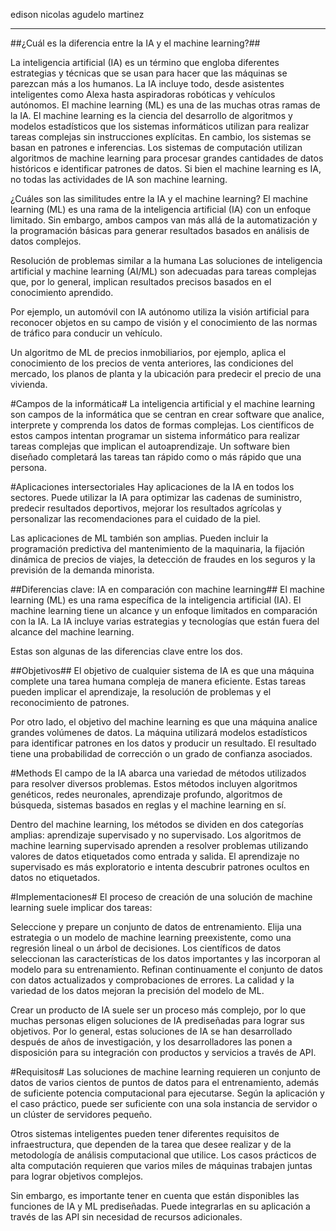 edison nicolas agudelo martinez 
  ****
  ##¿Cuál es la diferencia entre la IA y el machine learning?##

La inteligencia artificial (IA) es un término que engloba diferentes estrategias y técnicas que se usan para hacer que las máquinas se parezcan más a los humanos. La IA incluye todo, desde asistentes inteligentes como Alexa hasta aspiradoras robóticas y vehículos autónomos. El machine learning (ML) es una de las muchas otras ramas de la IA. El machine learning es la ciencia del desarrollo de algoritmos y modelos estadísticos que los sistemas informáticos utilizan para realizar tareas complejas sin instrucciones explícitas. En cambio, los sistemas se basan en patrones e inferencias. Los sistemas de computación utilizan algoritmos de machine learning para procesar grandes cantidades de datos históricos e identificar patrones de datos. Si bien el machine learning es IA, no todas las actividades de IA son machine learning.

¿Cuáles son las similitudes entre la IA y el machine learning?
El machine learning (ML) es una rama de la inteligencia artificial (IA) con un enfoque limitado. Sin embargo, ambos campos van más allá de la automatización y la programación básicas para generar resultados basados en análisis de datos complejos.

Resolución de problemas similar a la humana
Las soluciones de inteligencia artificial y machine learning (AI/ML) son adecuadas para tareas complejas que, por lo general, implican resultados precisos basados en el conocimiento aprendido.

Por ejemplo, un automóvil con IA autónomo utiliza la visión artificial para reconocer objetos en su campo de visión y el conocimiento de las normas de tráfico para conducir un vehículo.

Un algoritmo de ML de precios inmobiliarios, por ejemplo, aplica el conocimiento de los precios de venta anteriores, las condiciones del mercado, los planos de planta y la ubicación para predecir el precio de una vivienda.

#Campos de la informática#
La inteligencia artificial y el machine learning son campos de la informática que se centran en crear software que analice, interprete y comprenda los datos de formas complejas. Los científicos de estos campos intentan programar un sistema informático para realizar tareas complejas que implican el autoaprendizaje. Un software bien diseñado completará las tareas tan rápido como o más rápido que una persona.

#Aplicaciones intersectoriales
Hay aplicaciones de la IA en todos los sectores. Puede utilizar la IA para optimizar las cadenas de suministro, predecir resultados deportivos, mejorar los resultados agrícolas y personalizar las recomendaciones para el cuidado de la piel.

Las aplicaciones de ML también son amplias. Pueden incluir la programación predictiva del mantenimiento de la maquinaria, la fijación dinámica de precios de viajes, la detección de fraudes en los seguros y la previsión de la demanda minorista. 

##Diferencias clave: IA en comparación con machine learning##
El machine learning (ML) es una rama específica de la inteligencia artificial (IA). El machine learning tiene un alcance y un enfoque limitados en comparación con la IA. La IA incluye varias estrategias y tecnologías que están fuera del alcance del machine learning.

Estas son algunas de las diferencias clave entre los dos.

##Objetivos##
El objetivo de cualquier sistema de IA es que una máquina complete una tarea humana compleja de manera eficiente. Estas tareas pueden implicar el aprendizaje, la resolución de problemas y el reconocimiento de patrones.

Por otro lado, el objetivo del machine learning es que una máquina analice grandes volúmenes de datos. La máquina utilizará modelos estadísticos para identificar patrones en los datos y producir un resultado. El resultado tiene una probabilidad de corrección o un grado de confianza asociados.

#Methods
El campo de la IA abarca una variedad de métodos utilizados para resolver diversos problemas. Estos métodos incluyen algoritmos genéticos, redes neuronales, aprendizaje profundo, algoritmos de búsqueda, sistemas basados en reglas y el machine learning en sí.

Dentro del machine learning, los métodos se dividen en dos categorías amplias: aprendizaje supervisado y no supervisado. Los algoritmos de machine learning supervisado aprenden a resolver problemas utilizando valores de datos etiquetados como entrada y salida. El aprendizaje no supervisado es más exploratorio e intenta descubrir patrones ocultos en datos no etiquetados. 

#Implementaciones#
El proceso de creación de una solución de machine learning suele implicar dos tareas:

Seleccione y prepare un conjunto de datos de entrenamiento.
Elija una estrategia o un modelo de machine learning preexistente, como una regresión lineal o un árbol de decisiones.
Los científicos de datos seleccionan las características de los datos importantes y las incorporan al modelo para su entrenamiento. Refinan continuamente el conjunto de datos con datos actualizados y comprobaciones de errores. La calidad y la variedad de los datos mejoran la precisión del modelo de ML. 

Crear un producto de IA suele ser un proceso más complejo, por lo que muchas personas eligen soluciones de IA prediseñadas para lograr sus objetivos. Por lo general, estas soluciones de IA se han desarrollado después de años de investigación, y los desarrolladores las ponen a disposición para su integración con productos y servicios a través de API.

#Requisitos#
Las soluciones de machine learning requieren un conjunto de datos de varios cientos de puntos de datos para el entrenamiento, además de suficiente potencia computacional para ejecutarse. Según la aplicación y el caso práctico, puede ser suficiente con una sola instancia de servidor o un clúster de servidores pequeño.

Otros sistemas inteligentes pueden tener diferentes requisitos de infraestructura, que dependen de la tarea que desee realizar y de la metodología de análisis computacional que utilice. Los casos prácticos de alta computación requieren que varios miles de máquinas trabajen juntas para lograr objetivos complejos.

Sin embargo, es importante tener en cuenta que están disponibles las funciones de IA y ML prediseñadas. Puede integrarlas en su aplicación a través de las API sin necesidad de recursos adicionales.